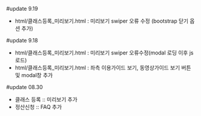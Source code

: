 #update 9.19
- html/클래스등록_미리보기.html : 미리보기 swiper 오류 수정 (bootstrap 닫기 옵션 추가)

#update 9.18
- html/클래스등록_미리보기.html : 미리보기 swiper 오류수정(modal 로딩 이후 js로드)
- html/클래스등록_미리보기.html : 좌측 이용가이드 보기, 동영상가이드 보기 버튼 및 modal창 추가

#update 08.30
- 클래스 등록 :: 미리보기 추가
- 정산신청 :: FAQ 추가
